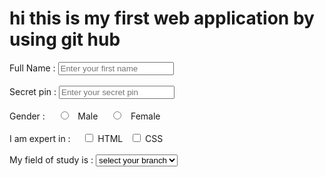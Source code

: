 <html>
     <head>
          <title>anil46.github.io</title>
    </head>
    <body> 
	    <h1>hi this is my first web application by using git hub</h1>
	    <label>Full Name : </label>
	           <input type="text" name  name="fname" id="name" placeholder="Enter your first name">
	    <br><br>
	    <label>Secret pin : </label>
	    <input type="number" name="spin" id="4digitpin" placeholder="Enter your secret pin">
	    <br><br>
	    <label>Gender : </label>
	    &nbsp;&nbsp;&nbsp;
	    <input type="radio" name="gender" id="male">
	    &nbsp;
	    <span id="male">Male</span>
	     &nbsp;&nbsp;&nbsp;
	    <input type="radio" name="gender" id="female">
	    &nbsp;
	    <span id="Female">Female</span>
	    <br><br>
		    <label>I am expert in : </label>
		     &nbsp;&nbsp;&nbsp;
		    <input type="checkbox" name="lang" id="HTML">
	    <span id="HTML">HTML</SPAN>
	     &nbsp;
	     <input type="checkbox" name="lang" id="CSS">
	    <span id="CSS">CSS</Span>
	    <br><br>
	    <label>My field of study is : </label>
	    <select class="branch">
		    <option>select your branch</option>
		    <option>java</option>
		    <option>python</option>
		    <option>html</option>
	    <br><br>
		    <label>Tell me about yourself : </label>
		    <input type="text" name="description" id="description" placeholder="Enter your description">
		    
		    
	

